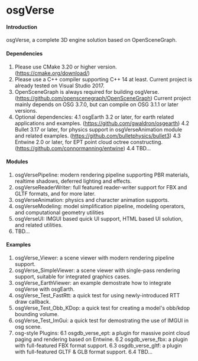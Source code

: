 # osgVerse

#### Introduction
osgVerse, a complete 3D engine solution based on OpenSceneGraph.

#### Dependencies
1. Please use CMake 3.20 or higher version. (https://cmake.org/download/)
2. Please use a C++ compiler supporting C++ 14 at least. Current project is already tested on Visual Studio 2017.
3. OpenSceneGraph is always required for building osgVerse. (https://github.com/openscenegraph/OpenSceneGraph) Current project mainly depends on OSG 3.7.0, but can compile on OSG 3.1.1 or later versions.
4. Optional dependencies:
    4.1 osgEarth 3.2 or later, for earth related applications and examples. (https://github.com/gwaldron/osgearth)
    4.2 Bullet 3.17 or later, for physics support in osgVerseAnimation module and related examples. (https://github.com/bulletphysics/bullet3)
    4.3 Entwine 2.0 or later, for EPT point cloud octree constructing. (https://github.com/connormanning/entwine)
    4.4 TBD...

#### Modules
1. osgVersePipeline: modern rendering pipeline supporting PBR materials, realtime shadows, deferred lighting and effects.
2. osgVerseReaderWriter: full featured reader-writer support for FBX and GLTF formats, and for more later.
3. osgVerseAnimation: physics and character animation supports.
4. osgVerseModeling: model simplification pipeline, modeling operators, and computational geometry utilities
5. osgVerseUI: IMGUI based quick UI support, HTML based UI solution, and related utilities.
6. TBD...

#### Examples
1. osgVerse_Viewer: a scene viewer with modern rendering pipeline support.
2. osgVerse_SimpleViewer: a scene viewer with single-pass rendering support, suitable for integrated graphics cases.
3. osgVerse_EarthViewer: an example demostrate how to integrate osgVerse with osgEarth.
4. osgVerse_Test_FastRtt: a quick test for using newly-introduced RTT draw callback.
5. osgVerse_Test_Obb_KDop: a quick test for creating a model's obb/kdop bounding volume.
6. osgVerse_Test_ImGui: a quick test for demostrating the use of IMGUI in osg scene.
7. osg-style Plugins:
    6.1 osgdb_verse_ept: a plugin for massive point cloud paging and rendering based on Entwine.
    6.2 osgdb_verse_fbx: a plugin with full-featured FBX format support.
    6.3 osgdb_verse_gltf: a plugin with full-featured GLTF & GLB format support.
    6.4 TBD...
